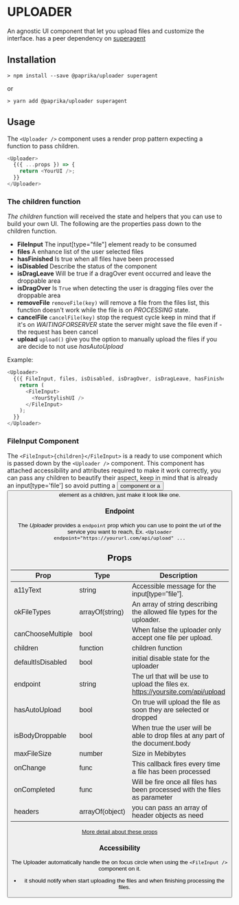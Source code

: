 # UPLOADER

An agnostic UI component that let you upload files and customize the interface. has a peer dependency on [superagent](https://github.com/visionmedia/superagent)

## Installation

`> npm install --save @paprika/uploader superagent`

or

`> yarn add @paprika/uploader superagent`

## Usage

The `<Uploader />` component uses a render prop pattern expecting a function to pass children.

```js
<Uploader>
  {({ ...props }) => {
    return <YourUI />;
  }}
</Uploader>
```

### The children function

_The children_ function will received the state and helpers that you can use to build your own UI. The following are the properties pass down to the children function.

- **FileInput**
  The input[type="file"] element ready to be consumed
- **files**
  A enhance list of the user selected files
- **hasFinished**
  Is true when all files have been processed
- **isDisabled**
  Describe the status of the component
- **isDragLeave**
  Will be true if a dragOver event occurred and leave the droppable area
- **isDragOver**
  Is `True` when detecting the user is dragging files over the droppable area
- **removeFile**
  `removeFile(key)` will remove a file from the files list, this function doesn't work while the file is on _PROCESSING_ state.
- **cancelFile**
  `cancelFile(key)` stop the request cycle keep in mind that if it's on _WAITINGFORSERVER_ state the server might save the file even if - the request has been cancel
- **upload**
  `upload()` give you the option to manually upload the files if you are decide to not use _hasAutoUpload_

Example:

```js
<Uploader>
  {({ FileInput, files, isDisabled, isDragOver, isDragLeave, hasFinished, upload, removeFile, cancelFile }) => {
    return (
      <FileInput>
        <YourStylishUI />
      </FileInput>
    );
  }}
</Uploader>
```

### FileInput Component

The `<FileInput>{children}</FileInput>` is a ready to use component which is passed down by the `<Uploader />` component.
This component has attached accessibility and attributes required to make it work correctly, you can pass any children to beautify their aspect, keep in mind that is already an input[type='file'] so avoid putting a <Button /> component or a <button /> element as a children, just make it look like one.

### Endpoint

The _Uploader_ provides a `endpoint` prop which you can use to point the url of the service you want to reach, Ex.
`<Uploader endpoint="https://yoururl.com/api/upload" ...`

## Props

| Prop              | Type            | Description                                                                      |
| ----------------- | --------------- | -------------------------------------------------------------------------------- |
| a11yText          | string          | Accessible message for the input[type="file"].                                   |
| okFileTypes       | arrayOf(string) | An array of string describing the allowed file types for the uploader.           |
| canChooseMultiple | bool            | When false the uploader only accept one file per upload.                         |
| children          | function        | children function                                                                |
| defaultIsDisabled | bool            | initial disable state for the uploader                                           |
| endpoint          | string          | The url that will be use to upload the files ex. https://yoursite.com/api/upload |
| hasAutoUpload     | bool            | On true will upload the file as soon they are selected or dropped                |
| isBodyDroppable   | bool            | When true the user will be able to drop files at any part of the document.body   |
| maxFileSize       | number          | Size in Mebibytes                                                                |
| onChange          | func            | This callback fires every time a file has been processed                         |
| onCompleted       | func            | Will be fire once all files has been processed with the files as parameter       |
| headers           | arrayOf(object) | you can pass an array of header objects as need                                  |

[More detail about these props](https://github.com/acl-services/paprika/blob/master/packages/Uploader/src/Uploader.js)

### Accessibility

The Uploader automatically handle the on focus circle when using the `<FileInput />` component on it.

- it should notify when start uploading the files and when finishing processing the files.
